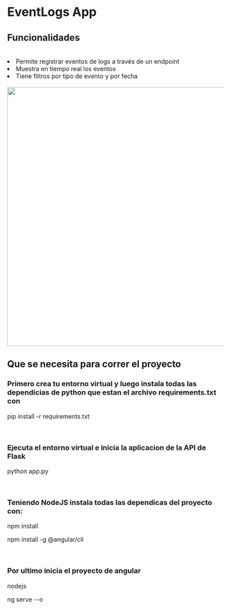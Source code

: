 <h1>EventLogs App</h1>
<h2>Funcionalidades</h2>
<br>
<li>Permite registrar eventos de logs a través de un endpoint</li>
<li>Muestra en tiempo real los eventos</li>
<li>Tiene filtros por tipo de evento y por fecha</li>
<br>
<img src="https://github.com/Stebrand/EventLogs/assets/107146329/90c44366-fcdd-4f9b-804a-6cf029a2347f" width="800" height="600"/>
<br>
<h2>Que se necesita para correr el proyecto</h2>
<h3>Primero crea tu entorno virtual y luego instala todas las dependicias de python que estan el archivo requirements.txt con </h3>
<p>pip install -r requirements.txt</p>
<br>
<h3>Ejecuta el entorno virtual e inicia la aplicacion de la API de Flask </h3>
<p>python app.py</p>
<br>
<h3>Teniendo NodeJS instala todas las dependicas del proyecto con:</h3>
<p>npm install </p>
<p>npm install -g @angular/cli</p>
<br>
<h3>Por ultimo inicia el proyecto de angular</h3>
<p>nodejs </p>
<p>ng serve --o </p>


